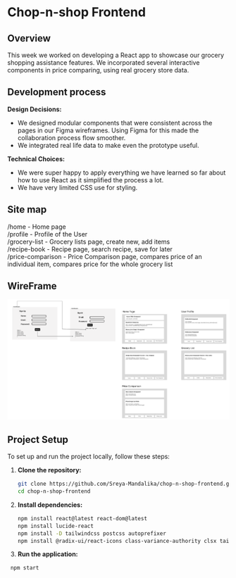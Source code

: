 # Chop-n-shop Frontend

## Overview

This week we worked on developing a React app to showcase our grocery shopping assistance features.
We incorporated several interactive components in price comparing, using real grocery store data.

## Development process

**Design Decisions:**
- We designed modular components that were consistent across the pages in our Figma wireframes. Using Figma for this made the collaboration process flow smoother.
- We integrated real life data to make even the prototype useful.

**Technical Choices:**
- We were super happy to apply everything we have learned so far about how to use React as it simplified the process a lot.
- We have very limited CSS use for styling.

## Site map

/home - Home page   
/profile - Profile of the User   
/grocery-list - Grocery lists page, create new, add items   
/recipe-book - Recipe page, search recipe, save for later   
/price-comparison - Price Comparison page, compares price of an individual item, compares price for the whole grocery list

## WireFrame
![WireFrame](public/WireFrame.png)

## Project Setup
To set up and run the project locally, follow these steps:

1. **Clone the repository:**
   ```bash
   git clone https://github.com/Sreya-Mandalika/chop-n-shop-frontend.git
   cd chop-n-shop-frontend
3. **Install dependencies:**
   ```bash
   npm install react@latest react-dom@latest
   npm install lucide-react
   npm install -D tailwindcss postcss autoprefixer
   npm install @radix-ui/react-icons class-variance-authority clsx tailwindcss-animate @shadcn/ui
2. **Run the application:** 
  ```bash
   npm start
